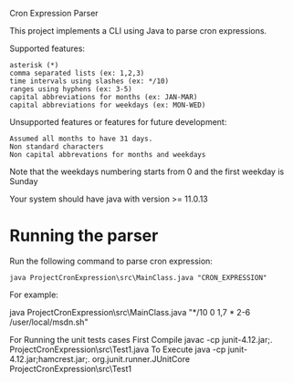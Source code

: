 Cron Expression Parser

This project implements a CLI using Java to parse cron expressions.

Supported features:

    asterisk (*)
    comma separated lists (ex: 1,2,3)
    time intervals using slashes (ex: */10)
    ranges using hyphens (ex: 3-5)
    capital abbreviations for months (ex: JAN-MAR)
    capital abbreviations for weekdays (ex: MON-WED)

Unsupported features or features for future development:

    Assumed all months to have 31 days.
    Non standard characters
    Non capital abbrevations for months and weekdays
    
Note that the weekdays numbering starts from 0 and the first weekday is Sunday

Your system should have java with version >= 11.0.13 

<h1>Running the parser</h1> 


Run the following command to parse cron expression:

    java ProjectCronExpression\src\MainClass.java "CRON_EXPRESSION"

For example:

   java ProjectCronExpression\src\MainClass.java "*/10 0 1,7 * 2-6 /user/local/msdn.sh"

For Running the unit tests cases 
First Compile
    javac -cp junit-4.12.jar;. ProjectCronExpression\src\Test1.java
To Execute 
    java -cp junit-4.12.jar;hamcrest.jar;. org.junit.runner.JUnitCore ProjectCronExpression\src\Test1
